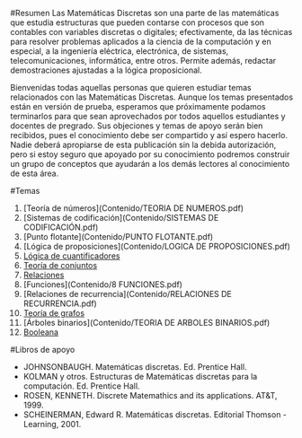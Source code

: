 #Resumen
Las Matemáticas Discretas son una parte de las matemáticas que estudia estructuras que pueden contarse
con procesos que son contables con variables discretas o digitales; efectivamente, da las técnicas para
resolver problemas aplicados a la ciencia de la computación y en especial, a la ingeniería eléctrica,
electrónica, de sistemas, telecomunicaciones, informática, entre otros. Permite además, redactar
demostraciones ajustadas a la lógica proposicional.   

Bienvenidas todas aquellas personas que quieren estudiar temas relacionados con las Matemáticas
Discretas. Aunque los temas presentados están en versión de prueba, esperamos que próximamente
podamos terminarlos para que sean aprovechados por todos aquellos estudiantes y docentes de pregrado.
Sus objeciones y temas de apoyo serán bien recibidos, pues el conocimiento debe ser compartido y así
espero hacerlo. Nadie deberá apropiarse de esta publicación sin la debida autorización, pero si estoy
seguro que apoyado por su conocimiento podremos construir un grupo de conceptos que ayudarán a los
demás lectores al conocimiento de esta área.   


#Temas
1. [Teoría de números](Contenido/TEORIA DE NUMEROS.pdf)
1. [Sistemas de codificación](Contenido/SISTEMAS DE CODIFICACIÓN.pdf)
1. [Punto flotante](Contenido/PUNTO FLOTANTE.pdf)
1. [Lógica de proposiciones](Contenido/LOGICA DE PROPOSICIONES.pdf)
1. [Lógica de cuantificadores](Contenido/CUANTIFICADORES.pdf)
1. [Teoría de conjuntos](Contenido/CONJUNTOS.pdf)
1. [Relaciones](Contenido/RELACIONES.pdf)
1. [Funciones](Contenido/8 FUNCIONES.pdf)
1. [Relaciones de recurrencia](Contenido/RELACIONES DE RECURRENCIA.pdf)
1. [Teoría de grafos](Contenido/GRAFOS.pdf)
1. [Árboles binarios](Contenido/TEORIA DE ARBOLES BINARIOS.pdf)
1. [Booleana](Contenido/BOOLEANA.pdf)


#Libros de apoyo
* JOHNSONBAUGH. Matemáticas discretas. Ed. Prentice Hall.   
* KOLMAN y otros. Estructuras de Matemáticas discretas para la computación. Ed. Prentice Hall.   
* ROSEN, KENNETH. Discrete Matemathics and its applications. AT&T, 1999.   
* SCHEINERMAN, Edward R. Matemáticas discretas. Editorial Thomson - Learning, 2001.   